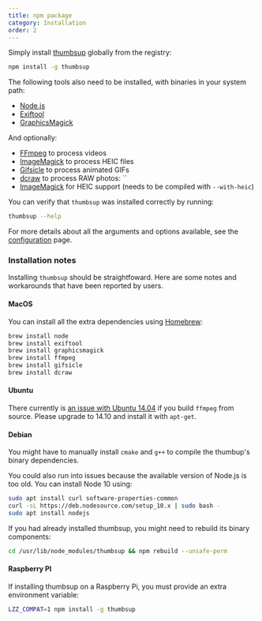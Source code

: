 ```yaml
---
title: npm package
category: Installation
order: 2
---
```


Simply install [thumbsup](https://www.npmjs.com/package/thumbsup) globally from the registry:

```bash
npm install -g thumbsup
```

The following tools also need to be installed, with binaries in your system path:

- [Node.js](http://nodejs.org/)
- [Exiftool](http://www.sno.phy.queensu.ca/~phil/exiftool/)
- [GraphicsMagick](http://www.graphicsmagick.org/)

And optionally:

- [FFmpeg](http://www.ffmpeg.org/) to process videos
- [ImageMagick](https://imagemagick.org/) to process HEIC files
- [Gifsicle](http://www.lcdf.org/gifsicle/) to process animated GIFs
- [dcraw](https://www.cybercom.net/~dcoffin/dcraw/) to process RAW photos: ``
- [ImageMagick](https://imagemagick.org/) for HEIC support (needs to be compiled with `--with-heic`)

You can verify that `thumbsup` was installed correctly by running:

```bash
thumbsup --help
```

For more details about all the arguments and options available, see the [configuration](../../3-configuration/usage) page.

### Installation notes

Installing `thumbsup` should be straightfoward.
Here are some notes and workarounds that have been reported by users.

#### MacOS

You can install all the extra dependencies using [Homebrew](https://brew.sh/):

```bash
brew install node
brew install exiftool
brew install graphicsmagick
brew install ffmpeg
brew install gifsicle
brew install dcraw
```

#### Ubuntu

There currently is <a href="https://github.com/thumbsup/thumbsup/issues/27">an issue with Ubuntu 14.04</a>
if you build <code>ffmpeg</code> from source. Please upgrade to 14.10 and install it with <code>apt-get</code>.

#### Debian

You might have to manually install `cmake` and `g++` to compile the thumbup's binary dependencies.

You could also run into issues because the available version of Node.js is too old.
You can install Node 10 using:

```bash
sudo apt install curl software-properties-common
curl -sL https://deb.nodesource.com/setup_10.x | sudo bash -
sudo apt install nodejs
```

If you had already installed thumbsup, you might need to rebuild its binary components:

```bash
cd /usr/lib/node_modules/thumbsup && npm rebuild --unsafe-perm
```

#### Raspberry PI

If installing thumbsup on a Raspberry Pi, you must provide an extra environment variable:

```bash
LZZ_COMPAT=1 npm install -g thumbsup
```
